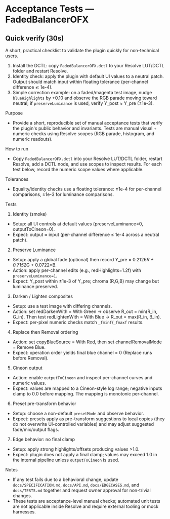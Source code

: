 # Acceptance Tests — FadedBalancerOFX

## Quick verify (30s)
A short, practical checklist to validate the plugin quickly for non-technical users.

1. Install the DCTL: copy `FadedBalancerOFX.dctl` to your Resolve LUT/DCTL folder and restart Resolve.
2. Identity check: apply the plugin with default UI values to a neutral patch. Output should match input within floating tolerance (per-channel difference ≲ 1e-4).
3. Simple correction example: on a faded/magenta test image, nudge `blueHighlights` by +0.10 and observe the RGB parade moving toward neutral; if `preserveLuminance` is used, verify Y_post ≈ Y_pre (±1e-3).

Purpose
- Provide a short, reproducible set of manual acceptance tests that verify the plugin's public behavior and invariants. Tests are manual visual + numeric checks using Resolve scopes (RGB parade, histogram, and numeric readouts).

How to run
- Copy `FadedBalancerOFX.dctl` into your Resolve LUT/DCTL folder, restart Resolve, add a DCTL node, and use scopes to inspect results. For each test below, record the numeric scope values where applicable.

Tolerances
- Equality/identity checks use a floating tolerance: ±1e-4 for per-channel comparisons, ±1e-3 for luminance comparisons.

Tests

1) Identity (smoke)
- Setup: all UI controls at default values (preserveLuminance=0, outputToCineon=0).
- Expect: output ≈ input (per-channel difference ≤ 1e-4 across a neutral patch).

2) Preserve Luminance
- Setup: apply a global fade (optional) then record Y_pre = 0.2126*R + 0.7152*G + 0.0722*B.
- Action: apply per-channel edits (e.g., redHighlights=1.2f) with `preserveLuminance=1`.
- Expect: Y_post within ±1e-3 of Y_pre; chroma (R,G,B) may change but luminance preserved.

3) Darken / Lighten composites
- Setup: use a test image with differing channels.
- Action: set redDarkenWith = With Green → observe R_out = min(R_in, G_in). Then test redLightenWith = With Blue → R_out = max(R_in, B_in).
- Expect: per-pixel numeric checks match `_fminf`/`_fmaxf` results.

4) Replace then Removal ordering
- Action: set copyBlueSource = With Red, then set channelRemovalMode = Remove Blue.
- Expect: operation order yields final blue channel = 0 (Replace runs before Removal).

5) Cineon output
- Action: enable `outputToCineon` and inspect per-channel curves and numeric values.
- Expect: values are mapped to a Cineon-style log range; negative inputs clamp to 0.0 before mapping. The mapping is monotonic per-channel.

6) Preset pre-transform behavior
- Setup: choose a non-default `presetMode` and observe behavior.
- Expect: presets apply as pre-transform suggestions to local copies (they do not overwrite UI-controlled variables) and may adjust suggested fade/mix/output flags.

7) Edge behavior: no final clamp
- Setup: apply strong highlights/offsets producing values >1.0.
- Expect: plugin does not apply a final clamp; values may exceed 1.0 in the internal pipeline unless `outputToCineon` is used.

Notes
- If any test fails due to a behavioral change, update `docs/SPECIFICATION.md`, `docs/API.md`, `docs/EDGECASES.md`, and `docs/TESTS.md` together and request owner approval for non-trivial changes.
- These tests are acceptance-level manual checks; automated unit tests are not applicable inside Resolve and require external tooling or mock harnesses.

